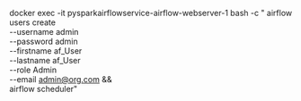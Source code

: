 docker exec -it pysparkairflowservice-airflow-webserver-1 bash -c "
  airflow users create \
    --username admin \
    --password admin \
    --firstname af_User \
    --lastname af_User \
    --role Admin \
    --email admin@org.com && \
  airflow scheduler"